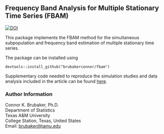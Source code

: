 ## Frequency Band Analysis for Multiple Stationary Time Series (FBAM)

[![DOI](https://zenodo.org/badge/DOI/10.5281/zenodo.13397030.svg)](https://doi.org/10.5281/zenodo.13397030)

This package implements the FBAM method for the
simultaneous subpopulation and frequency band estimation of 
multiple stationary time series.

The package can be installed using 

```
devtools::install_github("brubakerconnor/fbam")
```

Supplementary code needed to reproduce the simulation studies and data analysis 
included in the article can be found [here](https://github.com/brubakerconnor/fbam-extra).

### Author Information

Connor K. Brubaker, Ph.D.\
Department of Statistics\
Texas A&M University\
College Station, Texas, United States\
Email: [brubaker@tamu.edu](mailto:brubaker@tamu.edu)

